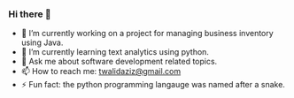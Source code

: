 ### Hi there 👋

- 🔭 I’m currently working on a project for managing business inventory using Java.
- 🌱 I’m currently learning text analytics using python.
- 💬 Ask me about software development related topics.
- 📫 How to reach me: twalidaziz@gmail.com
- ⚡ Fun fact: the python programming langauge was named after a snake.
